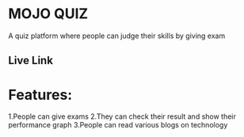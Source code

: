   # MOJO QUIZ 
  A quiz platform where people can judge their skills by giving exam
  
  ## Live Link
  

# Features:
1.People can give exams
2.They can check their result and show their performance graph
3.People can read various blogs on technology

  
